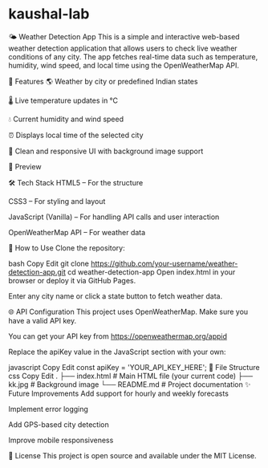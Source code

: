 # kaushal-lab 
🌤️ Weather Detection App
This is a simple and interactive web-based weather detection application that allows users to check live weather conditions of any city. The app fetches real-time data such as temperature, humidity, wind speed, and local time using the OpenWeatherMap API.

🚀 Features
🌎 Weather by city or predefined Indian states

🌡️ Live temperature updates in °C

💧 Current humidity and wind speed

⏰ Displays local time of the selected city

🎨 Clean and responsive UI with background image support

📸 Preview
<!-- Replace with actual image path if available -->

🛠️ Tech Stack
HTML5 – For the structure

CSS3 – For styling and layout

JavaScript (Vanilla) – For handling API calls and user interaction

OpenWeatherMap API – For weather data

🔧 How to Use
Clone the repository:

bash
Copy
Edit
git clone https://github.com/your-username/weather-detection-app.git
cd weather-detection-app
Open index.html in your browser or deploy it via GitHub Pages.

Enter any city name or click a state button to fetch weather data.

🌐 API Configuration
This project uses OpenWeatherMap. Make sure you have a valid API key.

You can get your API key from https://openweathermap.org/appid

Replace the apiKey value in the JavaScript section with your own:

javascript
Copy
Edit
const apiKey = 'YOUR_API_KEY_HERE';
📂 File Structure
css
Copy
Edit
.
├── index.html        # Main HTML file (your current code)
├── kk.jpg            # Background image
└── README.md         # Project documentation
✨ Future Improvements
Add support for hourly and weekly forecasts

Implement error logging

Add GPS-based city detection

Improve mobile responsiveness

📄 License
This project is open source and available under the MIT License.

